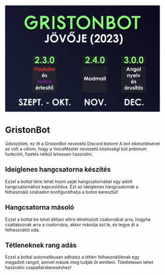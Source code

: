 ![2023 Roadmap](https://github.com/FM-Griston/GristonBot/blob/main/GristonBot%20roadmap%202023.png?raw=true)


# GristonBot
Üdvözöllek, ez itt a GristonBot nevezetű Discord botom! A bot elkészítésével az volt a célom, hogy a VoiceMaster nevezetű közösségi bot prémium funkcióit, fizetés nélkül lehessen használni.

## Ideiglenes hangcsatorna készítés
Ezzel a bottal létre lehet hozni saját hangcsatornákat egy adott hangcsatornához kapcsolódva. Ezt az ideiglenes hangcsatornát a felhasználó szabadon konfigurálhatja a boton keresztül!

## Hangcsatorna másoló
Ezzel a bottal be lehet állítani előre létrehozott csatornákat arra, hogyha csatlakoznak arra a csatornára, akkor másolja azt le, és tegye át a felhasználót oda.

## Tétleneknek rang adás
Ezzel a bottal automatikusan adhatsz a tétlen felhasználóknak egy megadott rangot, amivel mások meg tudják őt említeni. Tökéletesen lehet használni csapattárskereséshez!
